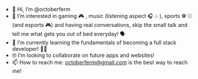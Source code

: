 - 👋 Hi, I’m @octoberferm
- 👀 I’m interested in gaming 🎮 , music (listening aspect 🎧 🎶 ), sports ⚽️ ⚾️ (and esports 🎮)  and having real conversations, skip the small talk and tell me what gets you out of bed everyday! 🗣
- 🌱 I’m currently learning the fundamentals of becoming a full stack developer! 👨‍💻 
- 🤓 I’m looking to collaborate on future apps and websites!
- 📫 How to reach me: octoberferm@gmail.com is the best way to reach me! 

<!---
octoberferm/octoberferm is a ✨special✨ repository because its `README.md` (this file) appears on your GitHub profile.
You can click the Preview link to take a look at your changes.
--->
